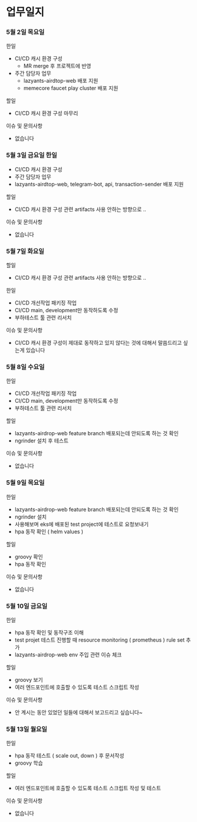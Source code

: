 # 업무일지

### 5월 2일 목요일

한일

* CI/CD 캐시 환경 구성
  * MR merge 후 프로젝트에 반영
* 주간 담당자 업무
  * lazyants-airdtop-web 배포 지원
  * memecore faucet play cluster 배포 지원

할일

* CI/CD 캐시 환경 구성 마무리

이슈 및 문의사항

* 없습니다

### 5월 3일 금요일  한일

* CI/CD 캐시 환경 구성
* 주간 담당자 업무
* lazyants-airdtop-web, telegram-bot, api, transaction-sender 배포 지원

할일

* CI/CD 캐시 환경 구성 관련 artifacts 사용 안하는 방향으로 ..

이슈 및 문의사항

* 없습니다



### 5월 7일 화요일

할일

* CI/CD 캐시 환경 구성 관련 artifacts 사용 안하는 방향으로 ..

한일

* CI/CD 개선작업 패키징 작업
* CI/CD main, development만 동작하도록 수정
* 부하테스트 툴 관련 리서치

이슈 및 문의사항

* CI/CD 캐시 환경 구성이 제대로 동작하고 있지 않다는 것에 대해서 말씀드리고 싶는게 있습니다

### 5월 8일 수요일

한일

* CI/CD 개선작업 패키징 작업
* CI/CD main, development만 동작하도록 수정
* 부하테스트 툴 관련 리서치

할일

* lazyants-airdrop-web feature branch 배포되는데 안되도록 하는 것 확인
* ngrinder 설치 후 테스트

이슈 및 문의사항

* 없습니다

### 5월 9일 목요일

한일

* lazyants-airdrop-web feature branch 배포되는데 안되도록 하는 것 확인
* ngrinder 설치
* 사용해보며 eks에 배포된 test project에 테스트로 요청보내기
* hpa 동작 확인 ( helm values )

할일

* groovy 확인
* hpa 동작 확인

이슈 및 문의사항

* 없습니다

### 5월 10일 금요일

한일

* hpa 동작 확인 및 동작구조 이해
* test projet 테스트 진행할 때 resource monitoring ( prometheus ) rule set 추가
* lazyants-airdrop-web env 주입 관련 이슈 체크

할일

* groovy 보기
* 여러 엔드포인트에 호출할 수 있도록 테스트 스크립트 작성

이슈 및 문의사항

* 안 계시는 동안 있었던 일들에 대해서 보고드리고 싶습니다\~

### 5월 13일 월요일

한일

* hpa 동작 테스트 ( scale out, down ) 후 문서작성
* groovy 학습

할일

* 여러 엔드포인트에 호출할 수 있도록 테스트 스크립트 작성 및 테스트

이슈 및 문의사항

* 없습니다

